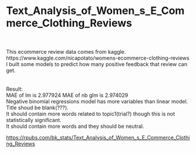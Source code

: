 # Text_Analysis_of_Women_s_E_Commerce_Clothing_Reviews
<br>
<br>
This ecommerce review data comes from kaggle.
<br>
https://www.kaggle.com/nicapotato/womens-ecommerce-clothing-reviews
<br>
I built some models to predict how many positive feedback that review can get.
<br>
<br>
<br>
Result:
<br>
MAE of lm is  2.977924 
MAE of nb glm is  2.974029
<br>
Negative binomial regressions model has more variables than linear model.
<br>
Title shoud be blank(???).
<br>
It should contain more words related to topic1(trial?) though this is not statistically significant.
<br>
It should contain more words and they should be neutral.


<br>

https://rpubs.com/bk_stats/Text_Analysis_of_Women_s_E_Commerce_Clothing_Reviews
